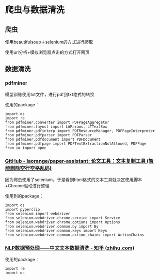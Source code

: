 # 爬虫与数据清洗

## 爬虫

使用beautifulsoup＋selenium的方式进行爬取

使用url分析+模拟浏览器点击的方式打开网页

## 数据清洗

### pdfminer

模型训练使用txt文件，进行pdf到txt格式的转换

使用的package：

```
import os
import re
from pdfminer.converter import PDFPageAggregator
from pdfminer.layout import LAParams, LTTextBox
from pdfminer.pdfinterp import PDFResourceManager, PDFPageInterpreter
from pdfminer.pdfparser import PDFParser
from pdfminer.pdfdocument import PDFDocument
from pdfminer.pdfpage import PDFTextExtractionNotAllowed, PDFPage
from io import open
```

### [GitHub - laorange/paper-assistant: 论文工具：文本复制工具 (智能删除空行空格乱码)](https://github.com/laorange/paper-assistant)

因为爬虫使用了selenium，于是看到html格式的文本工具就决定使用脚本+Chrome驱动进行整理

使用到的package：

```
import os
import pyperclip
from selenium import webdriver
from selenium.webdriver.chrome.service import Service
from selenium.webdriver.chrome.options import Options
from selenium.webdriver.common.by import By
from selenium.webdriver.common.keys import Keys
from selenium.webdriver.common.action_chains import ActionChains
```

### [NLP数据预处理——中文文本数据清洗 - 知乎 (zhihu.com)](https://zhuanlan.zhihu.com/p/517220095)

使用的package：

```
import re
import os
```

